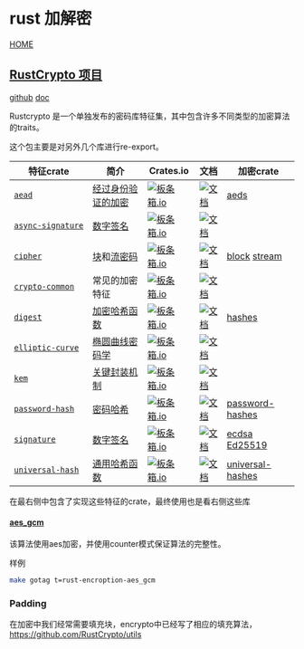 # rust 加解密

[HOME](https://github.com/veypi/demo)

## [RustCrypto 项目](https://github.com/RustCrypto)

[github](https://github.com/RustCrypto/traits) [doc](https://docs.rs/crypto/latest/crypto/)

Rustcrypto 是一个单独发布的密码库特征集，其中包含许多不同类型的加密算法的traits。

这个包主要是对另外几个库进行re-export。

| 特征crate                                                    | 简介                                                         | Crates.io                                                    | 文档                                                         | 加密crate                                                    |
| ------------------------------------------------------------ | ------------------------------------------------------------ | ------------------------------------------------------------ | ------------------------------------------------------------ | ------------------------------------------------------------ |
| [`aead`](https://github.com/RustCrypto/traits/blob/master/aead) | [经过身份验证的加密](https://en.wikipedia.org/wiki/Authenticated_encryption) | [![板条箱.io](https://camo.githubusercontent.com/60cb70d05a5de9d8efeb9272fe84c996d75cd0497d2d40a200df2ea715e32d48/68747470733a2f2f696d672e736869656c64732e696f2f6372617465732f762f616561642e737667)](https://crates.io/crates/aead) | [![文档](https://camo.githubusercontent.com/0209ecbe9184f549399ec69e6b25a1c4f8bc222d6b1fd30359c803ed27066a8f/68747470733a2f2f646f63732e72732f616561642f62616467652e737667)](https://docs.rs/aead) | [aeds](https://github.com/RustCrypto/AEADs)                  |
| [`async‑signature`](https://github.com/RustCrypto/traits/blob/master/signature/async) | [数字签名](https://en.wikipedia.org/wiki/Digital_signature)  | [![板条箱.io](https://camo.githubusercontent.com/1ea41b12f924c9431421568022e5e888902041ba132554155d13256ebc514c5e/68747470733a2f2f696d672e736869656c64732e696f2f6372617465732f762f6173796e632d7369676e61747572652e737667)](https://crates.io/crates/async-signature) | [![文档](https://camo.githubusercontent.com/a63fb16dea42c6c4901b057a8848f7945189d7d579c8d3b05d407bcf095ba372/68747470733a2f2f646f63732e72732f6173796e632d7369676e61747572652f62616467652e737667)](https://docs.rs/async-signature) |                                                              |
| [`cipher`](https://github.com/RustCrypto/traits/blob/master/cipher) | [块](https://en.wikipedia.org/wiki/Block_cipher)和[流密码](https://en.wikipedia.org/wiki/Stream_cipher) | [![板条箱.io](https://camo.githubusercontent.com/8ba85725f512dfa09d4e4769518ad4186e623c40ec2305d3b9fb2345657b72e0/68747470733a2f2f696d672e736869656c64732e696f2f6372617465732f762f6369706865722e737667)](https://crates.io/crates/cipher) | [![文档](https://camo.githubusercontent.com/44006191571e5018846dffda6ae9239e1c6d2b9fc308ef2b61fb3267512200bd/68747470733a2f2f646f63732e72732f6369706865722f62616467652e737667)](https://docs.rs/cipher) | [block](https://github.com/RustCrypto/block-ciphers) [stream](https://github.com/RustCrypto/stream-ciphers) |
| [`crypto‑common`](https://github.com/RustCrypto/traits/blob/master/crypto-common) | 常见的加密特征                                               | [![板条箱.io](https://camo.githubusercontent.com/f94306f4c36feff6ca1dc35cc2d4c4a3db6d7725f5fc1347d20fca8182676b56/68747470733a2f2f696d672e736869656c64732e696f2f6372617465732f762f63727970746f2d636f6d6d6f6e2e737667)](https://crates.io/crates/crypto-common) | [![文档](https://camo.githubusercontent.com/a273ee4f2b4c6c60d7f5add00e6818deba296ed1cbbe4109d5bb31f6dd7f2267/68747470733a2f2f646f63732e72732f63727970746f2d636f6d6d6f6e2f62616467652e737667)](https://docs.rs/crypto-common) |                                                              |
| [`digest`](https://github.com/RustCrypto/traits/blob/master/digest) | [加密哈希函数](https://en.wikipedia.org/wiki/Cryptographic_hash_function) | [![板条箱.io](https://camo.githubusercontent.com/6bcb4fbdd55aa02e6793534a54da65fbd98e2b7cb2ecf27f3226a4a521da076d/68747470733a2f2f696d672e736869656c64732e696f2f6372617465732f762f6469676573742e737667)](https://crates.io/crates/digest) | [![文档](https://camo.githubusercontent.com/8baf5a7557e59e2be62fa5e73bb6f2f9d14bf1678e73f0fa4a6fa6f2ed6a3716/68747470733a2f2f646f63732e72732f6469676573742f62616467652e737667)](https://docs.rs/digest) | [hashes](https://github.com/RustCrypto/hashes)               |
| [`elliptic‑curve`](https://github.com/RustCrypto/traits/blob/master/elliptic-curve) | [椭圆曲线密码学](https://en.wikipedia.org/wiki/Elliptic-curve_cryptography) | [![板条箱.io](https://camo.githubusercontent.com/13ea3ac8e7747fc33172657c5f8c8058c1d0cb15808d1c2d6047f204dadc56af/68747470733a2f2f696d672e736869656c64732e696f2f6372617465732f762f656c6c69707469632d63757276652e737667)](https://crates.io/crates/elliptic-curve) | [![文档](https://camo.githubusercontent.com/384100ff0c4ecae6526918b77b885fbde2edba977ea778e1a4662b51b31b681d/68747470733a2f2f646f63732e72732f656c6c69707469632d63757276652f62616467652e737667)](https://docs.rs/elliptic-curve) |                                                              |
| [`kem`](https://github.com/RustCrypto/traits/blob/master/kem) | [关键封装机制](https://en.wikipedia.org/wiki/Key_encapsulation) | [![板条箱.io](https://camo.githubusercontent.com/2a6959dfb1754cc629bd144c675fc1ebd5af1029f8b33278b47c2843783502de/68747470733a2f2f696d672e736869656c64732e696f2f6372617465732f762f6b656d2e737667)](https://crates.io/crates/kem) | [![文档](https://camo.githubusercontent.com/963dc2fa1d9e8dc6700a17c3d527bb0956e85e1dd771fa511e585587a4d6f6eb/68747470733a2f2f646f63732e72732f6b656d2f62616467652e737667)](https://docs.rs/kem) |                                                              |
| [`password-hash`](https://github.com/RustCrypto/traits/blob/master/password-hash) | [密码哈希](https://en.wikipedia.org/wiki/Cryptographic_hash_function#Password_verification) | [![板条箱.io](https://camo.githubusercontent.com/ce8f527028893e618e3c77968bc2c60f0dc28278bff624016cfd4ae11f214f5a/68747470733a2f2f696d672e736869656c64732e696f2f6372617465732f762f70617373776f72642d686173682e737667)](https://crates.io/crates/password-hash) | [![文档](https://camo.githubusercontent.com/a48a31e4c784ac63bfaa2817769740545edbf8c4b625a4b1df9c920a1a2882bb/68747470733a2f2f646f63732e72732f70617373776f72642d686173682f62616467652e737667)](https://docs.rs/password-hash) | [password-hashes](https://github.com/RustCrypto/password-hashes) |
| [`signature`](https://github.com/RustCrypto/traits/blob/master/signature) | [数字签名](https://en.wikipedia.org/wiki/Digital_signature)  | [![板条箱.io](https://camo.githubusercontent.com/c2a314cece8bb468c584396765cf85a05ef29f48b1443c721961c33eb1b3fc18/68747470733a2f2f696d672e736869656c64732e696f2f6372617465732f762f7369676e61747572652e737667)](https://crates.io/crates/signature) | [![文档](https://camo.githubusercontent.com/032bf00cd019ad4bd50f978e943b375de6948a15fecd8df33cc4cacef547dd41/68747470733a2f2f646f63732e72732f7369676e61747572652f62616467652e737667)](https://docs.rs/signature) | [ecdsa](https://github.com/RustCrypto/signatures/tree/master/ecdsa)  [Ed25519](https://github.com/RustCrypto/signatures/tree/master/ed25519) |
| [`universal‑hash`](https://github.com/RustCrypto/traits/blob/master/universal-hash) | [通用哈希函数](https://en.wikipedia.org/wiki/Universal_hashing) | [![板条箱.io](https://camo.githubusercontent.com/6757e27b572d546b71d7c5b28cdb1dc97d6704ae90d2f3559d43b445a40221d4/68747470733a2f2f696d672e736869656c64732e696f2f6372617465732f762f756e6976657273616c2d686173682e737667)](https://crates.io/crates/universal-hash) | [![文档](https://camo.githubusercontent.com/b7bd351c7467274a85e44840376172118fb66c4fdbbe89b94ef7191c3c91d56e/68747470733a2f2f646f63732e72732f756e6976657273616c2d686173682f62616467652e737667)](https://docs.rs/universal-hash) | [universal-hashes](https://github.com/RustCrypto/universal-hashes) |

在最右侧中包含了实现这些特征的crate，最终使用也是看右侧这些库

#### [aes_gcm](https://github.com/RustCrypto/AEADs/tree/master/aes-gcm)

该算法使用aes加密，并使用counter模式保证算法的完整性。

样例

```bash
make gotag t=rust-encroption-aes_gcm
```



### Padding

在加密中我们经常需要填充块，encrypto中已经写了相应的填充算法，https://github.com/RustCrypto/utils
